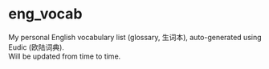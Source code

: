# eng_vocab
My personal English vocabulary list (glossary, 生词本), auto-generated using Eudic (欧陆词典).  
Will be updated from time to time.
